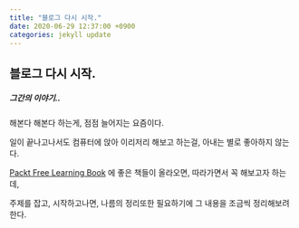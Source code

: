 ```yaml
---
title: "블로그 다시 시작."
date: 2020-06-29 12:37:00 +0900
categories: jekyll update
---
```

## 블로그 다시 시작.

##### 그간의 이야기..

해본다 해본다 하는게, 점점 늘어지는 요즘이다.

일이 끝나고나서도 컴퓨터에 앉아 이리저리 해보고 하는걸, 아내는 별로 좋아하지 않는다.

[Packt Free Learning Book](https://www.packtpub.com/free-learning) 에 좋은 책들이 올라오면, 따라가면서 꼭 해보고자 하는데,

주제를 잡고, 시작하고나면, 나름의 정리또한 필요하기에 그 내용을 조금씩 정리해보려 한다.











